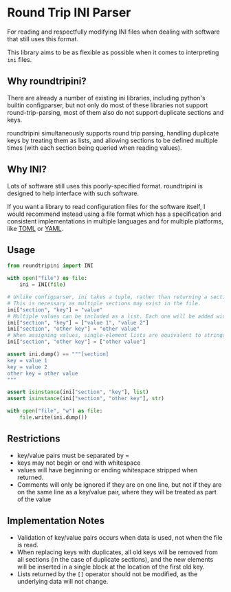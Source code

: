# Round Trip INI Parser

For reading and respectfully modifying INI files when dealing with software that still uses this format.

This library aims to be as flexible as possible when it comes to interpreting `ini` files.

## Why roundtripini?

There are already a number of existing ini libraries, including python's builtin configparser, but not only do most of these libraries not support round-trip-parsing, most of them also do not support duplicate sections and keys.

roundtripini simultaneously supports round trip parsing, handling duplicate keys by treating them as lists, and allowing sections to be defined multiple times (with each section being queried when reading values).

## Why INI?

Lots of software still uses this poorly-specified format. roundtripini is designed to help interface with such software.

If you want a library to read configuration files for the software itself, I would recommend instead using a file format which has a specification and consistent implementations in multiple languages and for multiple platforms, like [TOML](https://toml.io) or [YAML](https://yaml.org).

## Usage

```python
from roundtripini import INI

with open("file") as file:
    ini = INI(file)

# Unlike configparser, ini takes a tuple, rather than returning a section when accessed with []
# This is necessary as multiple sections may exist in the file.
ini["section", "key"] = "value"
# Multiple values can be included as a list. Each one will be added with a separate key
ini["section", "key"] = ["value 1", "value 2"]
ini["section", "other key"] = "other value"
# When assigning values, single-element lists are equivalent to strings
ini["section", "other key"] = ["other value"]

assert ini.dump() == """[section]
key = value 1
key = value 2
other key = other value
"""

assert isinstance(ini["section", "key"], list)
assert isinstance(ini["section", "other key"], str)

with open("file", "w") as file:
    file.write(ini.dump())
```

## Restrictions

- key/value pairs must be separated by =
- keys may not begin or end with whitespace
- values will have beginning or ending whitespace stripped when returned.
- Comments will only be ignored if they are on one line, but not
    if they are on the same line as a key/value pair, where they will be treated as part of the value

## Implementation Notes
- Validation of key/value pairs occurs when data is used, not when the file is read.
- When replacing keys with duplicates, all old keys will be removed from all sections (in the
  case of duplicate sections),  and the new elements will be inserted in a single block at the
  location of the first old key.
- Lists returned by the `[]` operator should not be modified, as the underlying data will not change.
